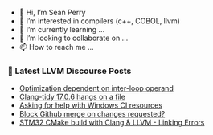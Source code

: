 - 👋 Hi, I’m Sean Perry
- 👀 I’m interested in compilers (c++, COBOL, llvm)
- 🌱 I’m currently learning ...
- 💞️ I’m looking to collaborate on ...
- 📫 How to reach me ...

<!---
s66perry/s66perry is a ✨ special ✨ repository because its `README.md` (this file) appears on your GitHub profile.
You can click the Preview link to take a look at your changes.
--->
### 📕 Latest LLVM Discourse Posts

<!-- DISCOURSE-LLVM:START -->
- [Optimization dependent on inter-loop operand](https://discourse.llvm.org/t/optimization-dependent-on-inter-loop-operand/76502#post_6)
- [Clang-tidy 17.0.6 hangs on a file](https://discourse.llvm.org/t/clang-tidy-17-0-6-hangs-on-a-file/76478#post_5)
- [Asking for help with Windows CI resources](https://discourse.llvm.org/t/asking-for-help-with-windows-ci-resources/76375#post_17)
- [Block Github merge on changes requested?](https://discourse.llvm.org/t/block-github-merge-on-changes-requested/74994?page=3#post_44)
- [STM32 CMake build with Clang &amp; LLVM - Linking Errors](https://discourse.llvm.org/t/stm32-cmake-build-with-clang-llvm-linking-errors/76506#post_1)
<!-- DISCOURSE-LLVM:END -->

